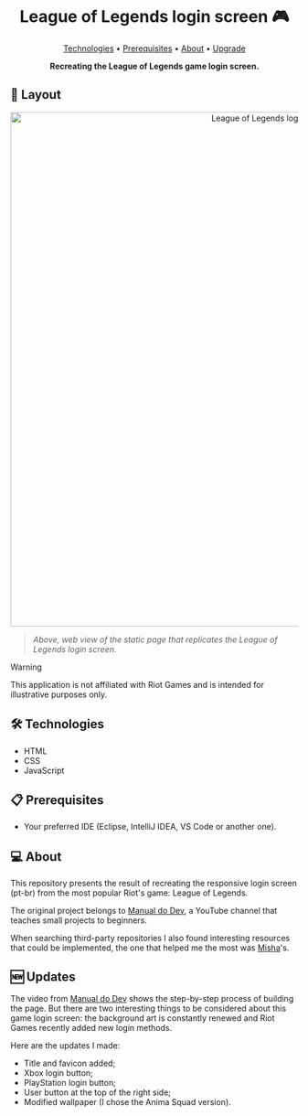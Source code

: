 <h1 align="center" style="font-weight: bold;">League of Legends login screen 🎮</h1>

<p align="center">
 <a href="#technologies">Technologies</a> •
 <a href="#prerequisites">Prerequisites</a> •
 <a href="#about">About</a> •
 <a href="#about">Upgrade</a>
</p>

<p align="center">
    <b>Recreating the League of Legends game login screen.</b>
</p>

<h2 id="layout">🎨 Layout</h2>

<p align="center">
    <img src="https://github.com/user-attachments/assets/09952aa7-400f-4f7d-8db5-526fbe712878" alt="League of Legends login screen" width="900px">
</p>

> <i>Above, web view of the static page that replicates the League of Legends login screen.</i>

> [!WARNING]
> This application is not affiliated with Riot Games and is intended for illustrative purposes only.

<h2 id="technologies">🛠️ Technologies</h2>

- HTML
- CSS
- JavaScript

<h2 id="prerequisites">📋 Prerequisites</h2>

- Your preferred IDE (Eclipse, IntelliJ IDEA, VS Code or another one).

<h2 id="about">💻 About</h2>

This repository presents the result of recreating the responsive login screen (pt-br) from the most popular Riot's game: League of Legends.

The original project belongs to [Manual do Dev](https://www.youtube.com/@ManualdoDev), a YouTube channel that teaches small projects to beginners.

When searching third-party repositories I also found interesting resources that could be implemented, the one that helped me the most was [Misha](https://github.com/micheledarosa)'s.

<h2 id="about">🆕 Updates</h2>

The video from [Manual do Dev](https://www.youtube.com/@ManualdoDev) shows the step-by-step process of building the page. But there are two interesting things to be considered about this game login screen: the background art is constantly renewed and Riot Games recently added new login methods.

Here are the updates I made:

- Title and favicon added;
- Xbox login button;
- PlayStation login button;
- User button at the top of the right side;
- Modified wallpaper (I chose the Anima Squad version).